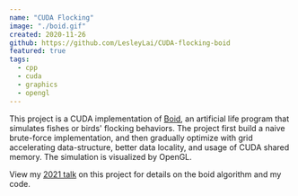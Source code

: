 ```yaml
---
name: "CUDA Flocking"
image: "./boid.gif"
created: 2020-11-26
github: https://github.com/LesleyLai/CUDA-flocking-boid
featured: true
tags:
  - cpp
  - cuda
  - graphics
  - opengl
---
```


This project is a CUDA implementation of [Boid](https://en.wikipedia.org/wiki/Boids), an artificial life program that simulates fishes or birds' flocking behaviors.
The project first build a naive brute-force implementation, and then gradually optimize with grid accelerating data-structure, better data locality, and usage of CUDA shared memory.
The simulation is visualized by OpenGL.

View my [2021 talk](https://www.youtube.com/watch?v=PPsP1unDkSg) on this project for details on the boid algorithm and my code.
